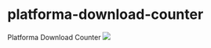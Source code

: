 # platforma-download-counter
Platforma Download Counter
![](https://waleongames.github.io/platforma-download-counter/bagde.svg)
